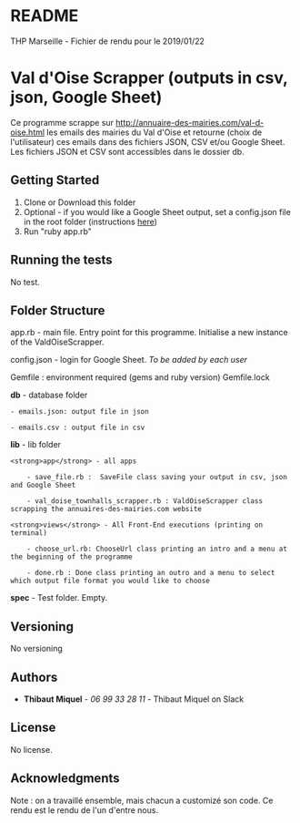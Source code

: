 README
======

THP Marseille - Fichier de rendu pour le 2019/01/22

# Val d'Oise Scrapper (outputs in csv, json, Google Sheet)

Ce programme scrappe sur http://annuaire-des-mairies.com/val-d-oise.html les emails des mairies du Val d'Oise et retourne (choix de l'utilisateur) ces emails dans des fichiers JSON, CSV et/ou Google Sheet. Les fichiers JSON et CSV sont accessibles dans le dossier db.

## Getting Started

1. Clone or Download this folder
2. Optional - if you would like a Google Sheet output, set a config.json file in the root folder (instructions <a href="https://github.com/gimite/google-drive-ruby/blob/master/doc/authorization.md">here</a>)
3. Run "ruby app.rb"

## Running the tests

No test.

## Folder Structure

app.rb - main file. Entry point for this programme. Initialise a new instance of the ValdOiseScrapper.

config.json - login for Google Sheet. <em>To be added by each user</em>

Gemfile : environment required (gems and ruby version)
Gemfile.lock

<strong>db</strong> - database folder

	- emails.json: output file in json
	
	- emails.csv : output file in csv
	

<strong>lib</strong> - lib folder

	<strong>app</strong> - all apps
	
		- save_file.rb :  SaveFile class saving your output in csv, json and Google Sheet
		
		- val_doise_townhalls_scrapper.rb : ValdOiseScrapper class scrapping the annuaires-des-mairies.com website
		
	<strong>views</strong> - All Front-End executions (printing on terminal)
	
		- choose_url.rb: ChooseUrl class printing an intro and a menu at the beginning of the programme
		
		- done.rb : Done class printing an outro and a menu to select which output file format you would like to choose

<strong>spec</strong> - Test folder. Empty.

## Versioning

No versioning 

## Authors

* **Thibaut Miquel** - *06 99 33 28 11* - Thibaut Miquel on Slack

## License

No license.

## Acknowledgments

Note : on a travaillé ensemble, mais chacun a customizé son code.
Ce rendu est le rendu de l'un d'entre nous.


